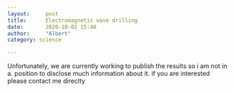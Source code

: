 ```yaml
---
layout:     post
title:      Electromagnetic wave drilling
date:       2020-10-02 15:40
author:     "Albert"
category: science

---
```

Unfortunately, we are currently working to publish the results so i am not in a. position to disclose much information about it. if you are interested please contact me direclty 
